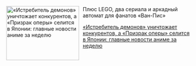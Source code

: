 <!--2025-08-16 11:45:19-->
<div class="yb">
  <div class="rss kino_kino"><a href="https://www.kino-teatr.ru/kino/news/y2025/8-16/38646/" title="«Истребитель демонов» уничтожает конкурентов, а «Призрак оперы» селится в Японии: главные новости аниме за неделю"><img src="https://www.kino-teatr.ru/news/6/4/38646/poster.jpg" width="196" height="147" align="left" hspace="5" style="margin: 0px 10px 0px 5px" alt="«Истребитель демонов» уничтожает конкурентов, а «Призрак оперы» селится в Японии: главные новости аниме за неделю"/></a>Плюс LEGO, два сериала и аркадный автомат для фанатов «Ван-Пис» <p class="titl"><a href="https://www.kino-teatr.ru/kino/news/y2025/8-16/38646/">«Истребитель демонов» уничтожает конкурентов, а «Призрак оперы» селится в Японии: главные новости аниме за неделю</a></p></div>
</div>
